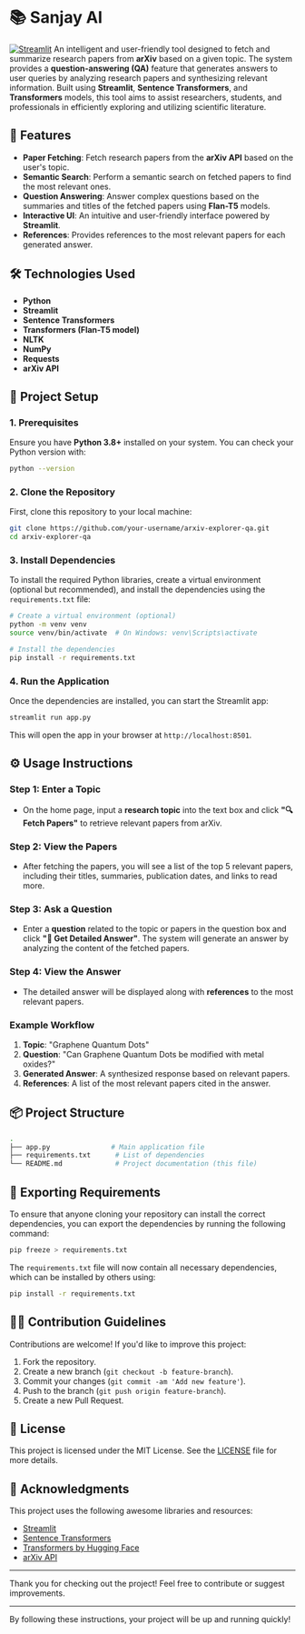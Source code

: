 # 📚 Sanjay AI
[![Streamlit](https://static.streamlit.io/badges/streamlit_badge_black_white.svg)](https://your-streamlit-app-url)
An intelligent and user-friendly tool designed to fetch and summarize research papers from **arXiv** based on a given topic. The system provides a **question-answering (QA)** feature that generates answers to user queries by analyzing research papers and synthesizing relevant information. Built using **Streamlit**, **Sentence Transformers**, and **Transformers** models, this tool aims to assist researchers, students, and professionals in efficiently exploring and utilizing scientific literature.

## 🚀 Features

- **Paper Fetching**: Fetch research papers from the **arXiv API** based on the user's topic.
- **Semantic Search**: Perform a semantic search on fetched papers to find the most relevant ones.
- **Question Answering**: Answer complex questions based on the summaries and titles of the fetched papers using **Flan-T5** models.
- **Interactive UI**: An intuitive and user-friendly interface powered by **Streamlit**.
- **References**: Provides references to the most relevant papers for each generated answer.

## 🛠️ Technologies Used

- **Python**
- **Streamlit**
- **Sentence Transformers**
- **Transformers (Flan-T5 model)**
- **NLTK**
- **NumPy**
- **Requests**
- **arXiv API**

## 📄 Project Setup

### 1. Prerequisites

Ensure you have **Python 3.8+** installed on your system. You can check your Python version with:

```bash
python --version
```

### 2. Clone the Repository

First, clone this repository to your local machine:

```bash
git clone https://github.com/your-username/arxiv-explorer-qa.git
cd arxiv-explorer-qa
```

### 3. Install Dependencies

To install the required Python libraries, create a virtual environment (optional but recommended), and install the dependencies using the `requirements.txt` file:

```bash
# Create a virtual environment (optional)
python -m venv venv
source venv/bin/activate  # On Windows: venv\Scripts\activate

# Install the dependencies
pip install -r requirements.txt
```

### 4. Run the Application

Once the dependencies are installed, you can start the Streamlit app:

```bash
streamlit run app.py
```

This will open the app in your browser at `http://localhost:8501`.

## ⚙️ Usage Instructions

### Step 1: Enter a Topic
- On the home page, input a **research topic** into the text box and click **"🔍 Fetch Papers"** to retrieve relevant papers from arXiv.

### Step 2: View the Papers
- After fetching the papers, you will see a list of the top 5 relevant papers, including their titles, summaries, publication dates, and links to read more.

### Step 3: Ask a Question
- Enter a **question** related to the topic or papers in the question box and click **"🤔 Get Detailed Answer"**. The system will generate an answer by analyzing the content of the fetched papers.

### Step 4: View the Answer
- The detailed answer will be displayed along with **references** to the most relevant papers.

### Example Workflow
1. **Topic**: "Graphene Quantum Dots"
2. **Question**: "Can Graphene Quantum Dots be modified with metal oxides?"
3. **Generated Answer**: A synthesized response based on relevant papers.
4. **References**: A list of the most relevant papers cited in the answer.

## 📦 Project Structure

```bash
.
├── app.py               # Main application file
├── requirements.txt      # List of dependencies
└── README.md             # Project documentation (this file)
```

## 📄 Exporting Requirements

To ensure that anyone cloning your repository can install the correct dependencies, you can export the dependencies by running the following command:

```bash
pip freeze > requirements.txt
```

The `requirements.txt` file will now contain all necessary dependencies, which can be installed by others using:

```bash
pip install -r requirements.txt
```

## 🧑‍💻 Contribution Guidelines

Contributions are welcome! If you'd like to improve this project:

1. Fork the repository.
2. Create a new branch (`git checkout -b feature-branch`).
3. Commit your changes (`git commit -am 'Add new feature'`).
4. Push to the branch (`git push origin feature-branch`).
5. Create a new Pull Request.

## 📝 License

This project is licensed under the MIT License. See the [LICENSE](LICENSE) file for more details.

## 🙌 Acknowledgments

This project uses the following awesome libraries and resources:

- [Streamlit](https://streamlit.io/)
- [Sentence Transformers](https://www.sbert.net/)
- [Transformers by Hugging Face](https://huggingface.co/transformers/)
- [arXiv API](https://arxiv.org/help/api/)

---

Thank you for checking out the project! Feel free to contribute or suggest improvements.

---

By following these instructions, your project will be up and running quickly!
